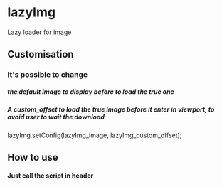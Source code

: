 # lazyImg
Lazy loader for image

## Customisation

### It's possible to change 
##### the default image to display before to load the true one
##### A custom_offset to load the true image before it enter in viewport, to avoid user to wait the download 
lazyImg.setConfig(lazyImg_image, lazyImg_custom_offset);

## How to use
#### Just call the script in header